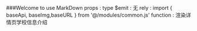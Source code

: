 ###Welcome to use MarkDown
props : type
$emit :	无
rely :	import { baseApi, baseImg,baseURL } from '@/modules/common.js'
function : 渲染详情页学校信息介绍